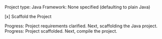 Project type: Java
Framework: None specified (defaulting to plain Java)

[x] Scaffold the Project

Progress: Project requirements clarified. Next, scaffolding the Java project.
Progress: Project scaffolded. Next, compile the project.
